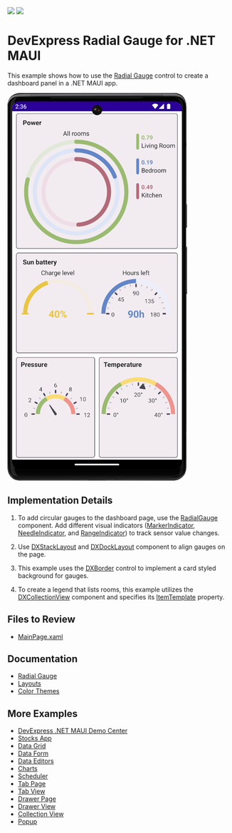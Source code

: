 <!-- default badges list -->
![](https://img.shields.io/endpoint?url=https://codecentral.devexpress.com/api/v1/VersionRange/724076342/23.2.3%2B)
[![](https://img.shields.io/badge/📖_How_to_use_DevExpress_Examples-e9f6fc?style=flat-square)](https://docs.devexpress.com/GeneralInformation/403183)
<!-- default badges end -->

# DevExpress Radial Gauge for .NET MAUI

This example shows how to use the [Radial Gauge](https://docs.devexpress.com/MAUI/404674/radial-gauge?v=23.2) control to create a dashboard panel in a .NET MAUI app.

![DevExpress Gauges for .NET MAUI - Smart home dashboard](/Images/resulting-dashboard.png)

## Implementation Details

1. To add circular gauges to the dashboard page, use the [RadialGauge](https://docs.devexpress.com/MAUI/DevExpress.Maui.Gauges.RadialGauge?v=23.2) component. Add different visual indicators ([MarkerIndicator](https://docs.devexpress.com/MAUI/DevExpress.Maui.Gauges.MarkerIndicator?v=23.2), [NeedleIndicator](https://docs.devexpress.com/MAUI/DevExpress.Maui.Gauges.NeedleIndicator?v=23.2), and [RangeIndicator](https://docs.devexpress.com/MAUI/DevExpress.Maui.Gauges.RangeIndicator?v=23.2)) to track sensor value changes. 

2. Use [DXStackLayout](https://docs.devexpress.com/MAUI/404688/layouts/stack-layout?v=23.2) and [DXDockLayout](https://docs.devexpress.com/MAUI/404689/layouts/dock-layout?v=23.2) component to align gauges on the page.

3. This example uses the [DXBorder](https://docs.devexpress.com/MAUI/403983/utility-controls/index?v=23.2#border) control to implement a card styled background for gauges.

4. To create a legend that lists rooms, this example utilizes the [DXCollectionView](https://docs.devexpress.com/MAUI/403324/collection-view/index?v=23.2) component and specifies its [ItemTemplate](https://docs.devexpress.com/MAUI/DevExpress.Maui.CollectionView.DXCollectionView.ItemTemplate?v=23.2) property.

## Files to Review

- [MainPage.xaml](./CS/MainPage.xaml)

## Documentation

- [Radial Gauge](https://docs.devexpress.com/MAUI/404674/radial-gauge?v=23.2)
- [Layouts](https://docs.devexpress.com/MAUI/404602/layouts/layouts?v=23.2)
- [Color Themes](https://docs.devexpress.com/MAUI/404636/common-concepts/themes?v=23.2)

## More Examples

* [DevExpress .NET MAUI Demo Center](https://github.com/DevExpress-Examples/maui-demo-app)
* [Stocks App](https://github.com/DevExpress-Examples/maui-stocks-mini)
* [Data Grid](https://github.com/DevExpress-Examples/maui-data-grid-get-started)
* [Data Form](https://github.com/DevExpress-Examples/maui-data-form-get-started)
* [Data Editors](https://github.com/DevExpress-Examples/maui-editors-get-started)
* [Charts](https://github.com/DevExpress-Examples/maui-charts)
* [Scheduler](https://github.com/DevExpress-Examples/maui-scheduler-get-started)
* [Tab Page](https://github.com/DevExpress-Examples/maui-tab-page-get-started)
* [Tab View](https://github.com/DevExpress-Examples/maui-tab-view-get-started)
* [Drawer Page](https://github.com/DevExpress-Examples/maui-drawer-page-get-started)
* [Drawer View](https://github.com/DevExpress-Examples/maui-drawer-view-get-started)
* [Collection View](https://github.com/DevExpress-Examples/maui-collection-view-get-started)
* [Popup](https://github.com/DevExpress-Examples/maui-popup-get-started)

